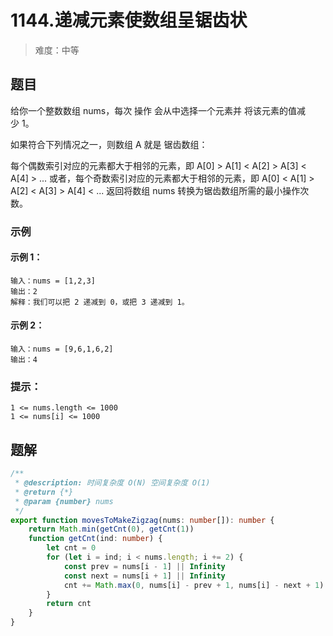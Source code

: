 # 1144.递减元素使数组呈锯齿状

> 难度：中等

## 题目

给你一个整数数组 nums，每次 操作 会从中选择一个元素并 将该元素的值减少 1。

如果符合下列情况之一，则数组 A 就是 锯齿数组：

每个偶数索引对应的元素都大于相邻的元素，即 A[0] > A[1] < A[2] > A[3] < A[4] > ...
或者，每个奇数索引对应的元素都大于相邻的元素，即 A[0] < A[1] > A[2] < A[3] > A[4] < ...
返回将数组 nums 转换为锯齿数组所需的最小操作次数。

### 示例

#### 示例 1：

```
输入：nums = [1,2,3]
输出：2
解释：我们可以把 2 递减到 0，或把 3 递减到 1。
```

#### 示例 2：

```
输入：nums = [9,6,1,6,2]
输出：4
```

### 提示：

```
1 <= nums.length <= 1000
1 <= nums[i] <= 1000
```

## 题解

```ts
/**
 * @description: 时间复杂度 O(N) 空间复杂度 O(1)
 * @return {*}
 * @param {number} nums
 */
export function movesToMakeZigzag(nums: number[]): number {
    return Math.min(getCnt(0), getCnt(1))
    function getCnt(ind: number) {
        let cnt = 0
        for (let i = ind; i < nums.length; i += 2) {
            const prev = nums[i - 1] || Infinity
            const next = nums[i + 1] || Infinity
            cnt += Math.max(0, nums[i] - prev + 1, nums[i] - next + 1)
        }
        return cnt
    }
}
```
